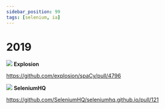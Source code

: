 ```yaml
---
sidebar_position: 99
tags: [selenium, ia]
---
```


# 2019

<img class="open-source-avatar" src="https://avatars.githubusercontent.com/u/20011530?s=200&v=4"/> <b>Explosion</b>  

https://github.com/explosion/spaCy/pull/4796  

<img class="open-source-avatar" src="https://avatars.githubusercontent.com/u/983927?s=200&v=4"/> <b>SeleniumHQ</b>  

https://github.com/SeleniumHQ/seleniumhq.github.io/pull/121  